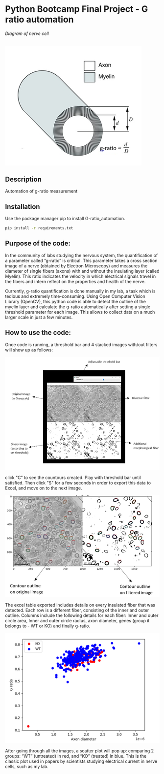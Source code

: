 # Python Bootcamp Final Project - G ratio automation

###### Diagram of nerve cell
![alt text](/github_images/diagram0.PNG)

## Description
Automation of g-ratio measurement

## Installation
Use the package manager pip to install G-ratio_automation.

```bash
pip install -r requirements.txt
```

## Purpose of the code:

In the community of labs studying the nervous system, the quantification of a parameter called “g-ratio” is critical. This parameter takes a cross section image of a nerve (obtained by Electron Microscopy) and measures the diameter of single fibers (axons) with and without the insulating layer (called Myelin). This ratio indicates the velocity in which electrical signals travel in the fibers and intern reflect on the properties and health of the nerve. 

Currently, g-ratio quantification is done manually in my lab, a task which is tedious and extremely time-consuming. Using Open Computer Vision Library (OpenCV), this python code is able to detect the outline of the myelin layer and calculate the g-ratio automatically after setting a single threshold parameter for each image. This allows to collect data on a much larger scale in just a few minutes. 

## How to use the code:

Once code is running, a threshold bar and 4 stacked images with/out filters will show up as follows:

![alt text](/github_images/diagram1.PNG)

click "C" to see the countours created. Play with threshold bar until satisfied.
Then click "S" for a few seconds in order to export this data to Excel, and move on to the next image. 

![alt text](/github_images/diagram2.PNG)

The excel table exported includes details on every insulated fiber that was detected. 
Each row is a different fiber, consisting of the inner and outer outline.
Columns include the following details for each fiber: 
Inner and outer circle area, Inner and outer circle radius, axon diameter, genes (group it belongs to - WT or KO) and finally g-ratio. 


![alt text](/github_images/diagram3.PNG)


After going through all the images, a scatter plot will pop up: comparing 2 groups: “WT” (untreated) in red, and “KO” (treated) in blue. This is the classic plot used in papers by scientists studying electrical current in nerve cells, such as my lab. 
